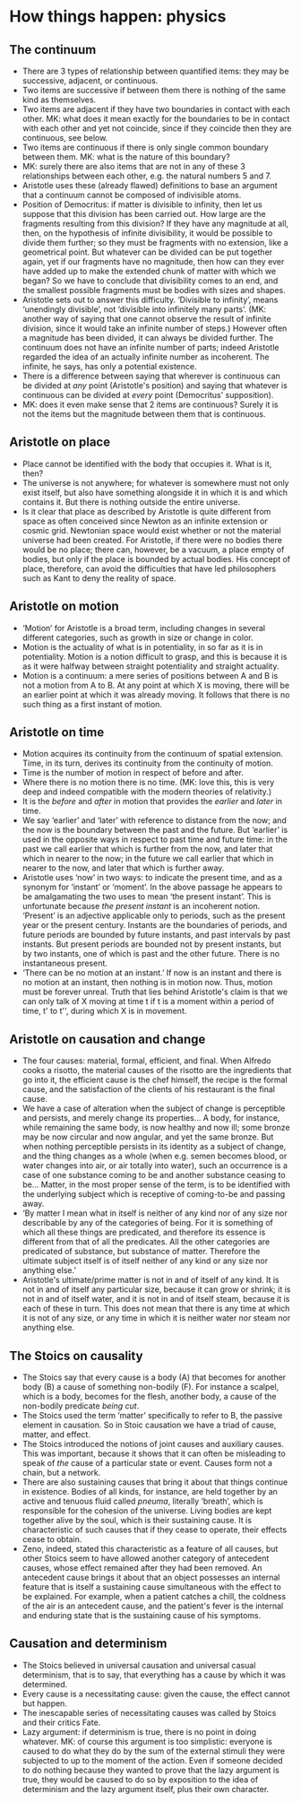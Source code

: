 # How things happen: physics

## The continuum

* There are 3 types of relationship between quantified items: they may be
  successive, adjacent, or continuous.
* Two items are successive if between them there is nothing of the same kind
  as themselves.
* Two items are adjacent if they have two boundaries in contact with each
  other. MK: what does it mean exactly for the boundaries to be in contact
  with each other and yet not coincide, since if they coincide then they are
  continuous, see below.
* Two items are continuous if there is only single common boundary between
  them. MK: what is the nature of this boundary?
* MK: surely there are also items that are not in any of these 3
  relationships between each other, e.g. the natural numbers 5 and 7.
* Aristotle uses these (already flawed) definitions to base an argument that
  a continuum cannot be composed of indivisible atoms.
* Position of Democritus: if matter is divisible to infinity, then let us
  suppose that this division has been carried out. How large are the
  fragments resulting from this division? If they have any magnitude at all,
  then, on the hypothesis of infinite divisibility, it would be possible to
  divide them further; so they must be fragments with no extension, like a
  geometrical point. But whatever can be divided can be put together again,
  yet if our fragments have no magnitude, then how can they ever have added
  up to make the extended chunk of matter with which we began? So we have to
  conclude that divisibility comes to an end, and the smallest possible
  fragments must be bodies with sizes and shapes.
* Aristotle sets out to answer this difficulty. ‘Divisible to infinity’,
  means ‘unendingly divisible’, not ‘divisible into infinitely many parts’.
  (MK: another way of saying that one cannot observe the result of infinite
  division, since it would take an infinite number of steps.) However often
  a magnitude has been divided, it can always be divided further. The
  continuum does not have an infinite number of parts; indeed Aristotle
  regarded the idea of an actually infinite number as incoherent. The
  infinite, he says, has only a potential existence.
* There is a difference between saying that wherever is continuous can be
  divided at *any* point (Aristotle's position) and saying that whatever is
  continuous can be divided at *every* point (Democritus' supposition).
* MK: does it even make sense that 2 items are continuous? Surely it is not
  the items but the magnitude between them that is continuous.

## Aristotle on place

* Place cannot be identified with the body that occupies it. What is it,
  then?
* The universe is not anywhere; for whatever is somewhere must not only
  exist itself, but also have something alongside it in which it is and
  which contains it. But there is nothing outside the entire universe.
* Is it clear that place as described by Aristotle is quite different from
  space as often conceived since Newton as an infinite extension or cosmic
  grid. Newtonian space would exist whether or not the material universe had
  been created. For Aristotle, if there were no bodies there would be no
  place; there can, however, be a vacuum, a place empty of bodies, but only
  if the place is bounded by actual bodies. His concept of place, therefore,
  can avoid the difficulties that have led philosophers such as Kant to deny
  the reality of space.

## Aristotle on motion

* ‘Motion’ for Aristotle is a broad term, including changes in several
  different categories, such as growth in size or change in color.
* Motion is the actuality of what is in potentiality, in so far as it is in
  potentiality. Motion is a notion difficult to grasp, and this is because
  it is as it were halfway between straight potentiality and straight
  actuality.
* Motion is a continuum: a mere series of positions between A and B is not a
  motion from A to B. At any point at which X is moving, there will be an
  earlier point at which it was already moving. It follows that there is no
  such thing as a first instant of motion.

## Aristotle on time

* Motion acquires its continuity from the continuum of spatial extension.
  Time, in its turn, derives its continuity from the continuity of motion.
* Time is the number of motion in respect of before and after.
* Where there is no motion there is no time. (MK: love this, this is very
  deep and indeed compatible with the modern theories of relativity.)
* It is the *before* and *after* in motion that provides the *earlier* and
  *later* in time.
* We say ‘earlier’ and ‘later’ with reference to distance from the now; and
  the now is the boundary between the past and the future. But ‘earlier’ is
  used in the opposite ways in respect to past time and future time: in the
  past we call earlier that which is further from the now, and later that
  which in nearer to the now; in the future we call earlier that which in
  nearer to the now, and later that which is further away.
* Aristotle uses ‘now’ in two ways: to indicate the present time, and as a
  synonym for ‘instant’ or ‘moment’. In the above passage he appears to be
  amalgamating the two uses to mean ‘the present instant’. This is
  unfortunate because *the present instant* is an incoherent notion.
  ‘Present’ is an adjective applicable only to periods, such as the present
  year or the present century. Instants are the boundaries of periods, and
  future periods are bounded by future instants, and past intervals by past
  instants. But present periods are bounded not by present instants, but by
  two instants, one of which is past and the other future. There is no
  instantaneous present.
* ‘There can be no motion at an instant.’ If now is an instant and there is
  no motion at an instant, then nothing is in motion now. Thus, motion must
  be forever unreal. Truth that lies behind Aristotle's claim is that we can
  only talk of X moving at time t if t is a moment within a period of time,
  t' to t'', during which X is in movement.

## Aristotle on causation and change

* The four causes: material, formal, efficient, and final. When Alfredo
  cooks a risotto, the material causes of the risotto are the ingredients
  that go into it, the efficient cause is the chef himself, the recipe is
  the formal cause, and the satisfaction of the clients of his restaurant is
  the final cause.
* We have a case of alteration when the subject of change is perceptible and
  persists, and merely change its properties… A body, for instance, while
  remaining the same body, is now healthy and now ill; some bronze may be
  now circular and now angular, and yet the same bronze. But when nothing
  perceptible persists in its identity as a subject of change, and the thing
  changes as a whole (when e.g. semen becomes blood, or water changes into
  air, or air totally into water), such an occurrence is a case of one
  substance coming to be and another substance ceasing to be… Matter, in the
  most proper sense of the term, is to be identified with the underlying
  subject which is receptive of coming-to-be and passing away.
* ‘By matter I mean what in itself is neither of any kind nor of any size
  nor describable by any of the categories of being. For it is something of
  which all these things are predicated, and therefore its essence is
  different from that of all the predicates. All the other categories are
  predicated of substance, but substance of matter. Therefore the ultimate
  subject itself is of itself neither of any kind or any size nor anything
  else.’
* Aristotle's ultimate/prime matter is not in and of itself of any kind. It
  is not in and of itself any particular size, because it can grow or
  shrink; it is not in and of itself water, and it is not in and of itself
  steam, because it is each of these in turn. This does not mean that there
  is any time at which it is not of any size, or any time in which it is
  neither water nor steam nor anything else.

## The Stoics on causality

* The Stoics say that every cause is a body (A) that becomes for another
  body (B) a cause of something non-bodily (F). For instance a scalpel,
  which is a body, becomes for the flesh, another body, a cause of the
  non-bodily predicate *being cut*.
* The Stoics used the term ‘matter’ specifically to refer to B, the passive
  element in causation. So in Stoic causation we have a triad of cause,
  matter, and effect.
* The Stoics introduced the notions of joint causes and auxiliary causes.
  This was important, because it shows that it can often be misleading to
  speak of *the* cause of a particular state or event. Causes form not a
  chain, but a network.
* There are also sustaining causes that bring it about that things continue
  in existence. Bodies of all kinds, for instance, are held together by an
  active and tenuous fluid called *pneuma*, literally ‘breath’, which is
  responsible for the cohesion of the universe. Living bodies are kept
  together alive by the soul, which is their sustaining cause. It is
  characteristic of such causes that if they cease to operate, their effects
  cease to obtain.
* Zeno, indeed, stated this characteristic as a feature of all causes, but
  other Stoics seem to have allowed another category of antecedent causes,
  whose effect remained after they had been removed. An antecedent cause
  brings it about that an object possesses an internal feature that is
  itself a sustaining cause simultaneous with the effect to be explained.
  For example, when a patient catches a chill, the coldness of the air is an
  antecedent cause, and the patient's fever is the internal and enduring
  state that is the sustaining cause of his symptoms.

## Causation and determinism

* The Stoics believed in universal causation and universal casual
  determinism, that is to say, that everything has a cause by which it was
  determined.
* Every cause is a necessitating cause: given the cause, the effect cannot
  but happen.
* The inescapable series of necessitating causes was called by Stoics and
  their critics Fate.
* Lazy argument: if determinism is true, there is no point in doing
  whatever. MK: of course this argument is too simplistic: everyone is
  caused to do what they do by the sum of the external stimuli they were
  subjected to up to the moment of the action. Even if someone decided to do
  nothing because they wanted to prove that the lazy argument is true, they
  would be caused to do so by exposition to the idea of determinism and the
  lazy argument itself, plus their own character.
